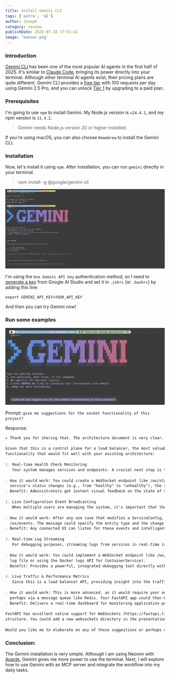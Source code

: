 ```yaml
---
title: Install Gemini CLI
tags: ['astro', 'AI']
author: Joseph
category: review
publishDate: 2025-07-28 17:51:42
image: 'banner.png'
---
```


### Introduction

[Gemini CLI](https://github.com/google-gemini/gemini-cli) has been one of the most popular AI agents in the first half of 2025. It's similar to [Claude Code](https://docs.anthropic.com/zh-TW/docs/claude-code/overview), bringing its power directly into your terminal. Although other terminal AI agents exist, their pricing plans are quite different. Gemini CLI provides a [free tier](https://ai.google.dev/gemini-api/docs/rate-limits#free-tier) with 100 requests per day using Gemini 2.5 Pro, and you can unlock [Tier 1](https://ai.google.dev/gemini-api/docs/rate-limits#tier-1) by upgrading to a paid plan.

### Prerequisites

I'm going to use `npm` to install Gemini. My Node.js version is `v24.4.1`, and my npm version is `11.4.2`.

> Gemini needs Node.js version 20 or higher installed.

If you're using macOS, you can also choose `Homebrew` to install the Gemini CLI.

### Installation

Now, let's install it using `npm`. After installation, you can run `gemini` directly in your terminal.

> npm install -g @google/gemini-cli

![installation](./installation.png)

I'm using the `Use Gemini API key` authentication method, so I need to [generate a key](https://aistudio.google.com/apikey) from Google AI Studio and set it in `.zshrc` (or `.bashrc`) by adding this line:

```
export GEMINI_API_KEY=YOUR_API_KEY
```

And then you can try Gemini now!

### Run some examples

![example](./example.png)

Prompt: `give me suggestions for the socket functionality of this project?`

Response:

```markdown
✦ Thank you for sharing that. The architecture document is very clear. Using Clean Architecture with FastAPI is a solid foundation.

Given that this is a control plane for a load balancer, the most valuable use for WebSockets is to provide real-time observability and interactivity. Here are some specific suggestions for socket
functionality that would fit well with your existing architecture:

1. Real-time Health Check Monitoring
   Your system manages services and endpoints. A crucial next step is to know if they are online and healthy.

- How it would work: You could create a WebSocket endpoint like /ws/status. A background worker in your backend could periodically perform health checks on all registered ServiceConfigs. When a
  service's status changes (e.g., from "healthy" to "unhealthy"), the server pushes a JSON message to all connected clients (e.g., a UI dashboard).
- Benefit: Administrators get instant visual feedback on the state of their services without needing to constantly refresh a page or manually check endpoints.

2. Live Configuration Event Broadcasting
   When multiple users are managing the system, it's important that they all see the most current state.

- How it would work: After any use case that modifies a ServiceConfig, Group, or Endpoint (Create, Update, Delete), you could broadcast an event message over a general-purpose WebSocket like
  /ws/events. The message could specify the entity type and the change that occurred.
- Benefit: Any connected UI can listen for these events and intelligently update its state, ensuring all concurrent administrators have a consistent view of the system's configuration.

3. Real-time Log Streaming
   For debugging purposes, streaming logs from services in real-time is incredibly powerful.

- How it would work: You could implement a WebSocket endpoint like /ws/logs/{service_id}. When a client connects, the backend would start streaming logs for that specific service (e.g., by tailing a
  log file or using the Docker logs API for ContainerService).
- Benefit: Provides a powerful, integrated debugging tool directly within your management application, saving developers time and effort.

4. Live Traffic & Performance Metrics
   Since this is a load balancer API, providing insight into the traffic it's managing is a natural fit.

- How it would work: This is more advanced, as it would require your actual load-balancing data plane to push metrics (e.g., requests per second, error rates, active connections) to your API backend,
  perhaps via a message queue like Redis. Your FastAPI app could then broadcast these metrics over a WebSocket like /ws/metrics to be displayed on live charts.
- Benefit: Delivers a real-time dashboard for monitoring application performance and health, which is a key feature for any serious load balancer.

FastAPI has excellent native support for WebSockets (https://fastapi.tiangolo.com/advanced/websockets/), making the implementation of these features quite straightforward within your existing
structure. You could add a new websockets directory in the presentation layer for each module.

Would you like me to elaborate on any of these suggestions or perhaps draft a small code example for one of them, like the health check monitor?
```

### Conclusion:

The Gemini installation is very simple. Although I am using Neovim with [Avante](https://github.com/yetone/avante.nvim), Gemini gives me more power to use the terminal. Next, I will explore how to use Gemini with an MCP server and integrate the workflow into my daily tasks.
